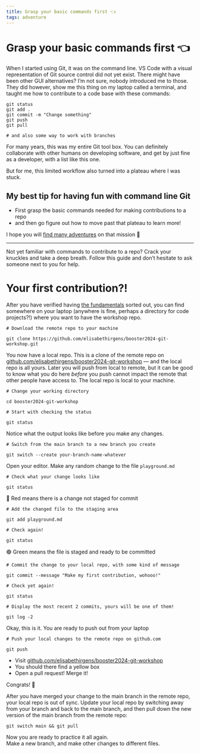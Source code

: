 ```yaml
---
title: Grasp your basic commands first 👈
tags: adventure
---
```


# Grasp your basic commands first 👈

When I started using Git, it was on the command line. VS Code with a visual representation of Git source control did not yet exist. There might have been other GUI alternatives? I’m not sure, nobody introduced me to those. They did however, show me this thing on my laptop called a terminal, and taught me how to contribute to a code base with these commands:

```
git status
git add .
git commit -m "Change something"
git push
git pull

# and also some way to work with branches
```

For many years, this was my entire Git tool box. You can definitely collaborate with other humans on developing software, and get by just fine as a developer, with a list like this one.

But for me, this limited workflow also turned into a plateau where I was stuck.

## My best tip for having fun with command line Git

- First grasp the basic commands needed for making contributions to a repo
- and then go figure out how to move past that plateau to learn more!

I hope you will [find many adventures](../) on that mission 🚀

---

Not yet familiar with commands to contribute to a repo? Crack your knuckles and take a deep breath. Follow this guide and don’t hesitate to ask someone next to you for help.

# Your first contribution?!

After you have verified having [the fundamentals](../fundamentals/) sorted out, you can find somewhere on your laptop (anywhere is fine, perhaps a directory for code projects?!) where you want to have the workshop repo.

```
# Download the remote repo to your machine

git clone https://github.com/elisabethirgens/booster2024-git-workshop.git
```

You now have a local repo. This is a clone of the remote repo on [github.com/elisabethirgens/booster2024-git-workshop](https://github.com/elisabethirgens/booster2024-git-workshop/) — and the local repo is all yours. Later you will push from local to remote, but it can be good to know what you do here _before_ you push cannot impact the remote that other people have access to. The local repo is local to your machine.

```
# Change your working directory

cd booster2024-git-workshop
```

```
# Start with checking the status

git status
```

Notice what the output looks like before you make any changes.

```
# Switch from the main branch to a new branch you create

git switch --create your-branch-name-whatever
```

Open your editor. Make any random change to the file `playground.md`

```
# Check what your change looks like

git status
```

🔴 Red means there is a change not staged for commit

```
# Add the changed file to the staging area

git add playground.md
```

```
# Check again!

git status
```

🟢 Green means the file is staged and ready to be committed

```
# Commit the change to your local repo, with some kind of message

git commit --message "Make my first contribution, wohooo!"
```

```
# Check yet again!

git status
```

```
# Display the most recent 2 commits, yours will be one of them!

git log -2
```

Okay, this is it. You are ready to push out from your laptop

```
# Push your local changes to the remote repo on github.com

git push
```

- Visit [github.com/elisabethirgens/booster2024-git-workshop](https://github.com/elisabethirgens/booster2024-git-workshop)
- You should there find a yellow box
- Open a pull request! Merge it!

Congrats! 🎉

After you have merged your change to the main branch in the remote repo, your local repo is out of sync. Update your local repo by switching away from your branch and back to the main branch, and then pull down the new version of the main branch from the remote repo:

```
git switch main && git pull
```

Now you are ready to practice it all again.<br>
Make a new branch, and make other changes to different files.
